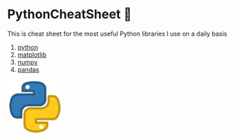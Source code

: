 <link href="style.css" rel="stylesheet">

# PythonCheatSheet 🐍
This is cheat sheet for the most useful Python libraries I use on a daily basis

1. [python](matplotlib.md)
2. [matplotlib](numpy.md)
3. [numpy](pandas.md)
4. [pandas](purePython.md)

<img class="center" src="images/python_icon.png" style="width: 25%; height: 25%">
